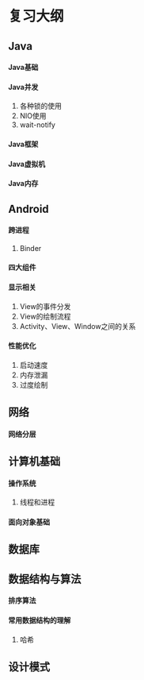 # 复习大纲

## Java
#### Java基础

#### Java并发
1. 各种锁的使用
2. NIO使用
3. wait-notify 


#### Java框架

#### Java虚拟机

#### Java内存



## Android
#### 跨进程
1. Binder

#### 四大组件


#### 显示相关
1. View的事件分发
2. View的绘制流程
3. Activity、View、Window之间的关系

#### 性能优化
1. 启动速度
2. 内存泄漏
3. 过度绘制


## 网络
#### 网络分层

## 计算机基础
#### 操作系统
1. 线程和进程

#### 面向对象基础


## 数据库


## 数据结构与算法
#### 排序算法
#### 常用数据结构的理解
1. 哈希


## 设计模式

